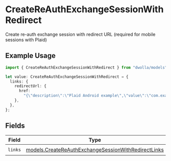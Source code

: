 # CreateReAuthExchangeSessionWithRedirect

Create re-auth exchange session with redirect URL (required for mobile sessions with Plaid)

## Example Usage

```typescript
import { CreateReAuthExchangeSessionWithRedirect } from "dwolla/models";

let value: CreateReAuthExchangeSessionWithRedirect = {
  links: {
    redirectUrl: {
      href:
        "{\"description\":\"Plaid Android example\",\"value\":\"com.example.app123\"}",
    },
  },
};
```

## Fields

| Field                                                                                                            | Type                                                                                                             | Required                                                                                                         | Description                                                                                                      |
| ---------------------------------------------------------------------------------------------------------------- | ---------------------------------------------------------------------------------------------------------------- | ---------------------------------------------------------------------------------------------------------------- | ---------------------------------------------------------------------------------------------------------------- |
| `links`                                                                                                          | [models.CreateReAuthExchangeSessionWithRedirectLinks](../models/createreauthexchangesessionwithredirectlinks.md) | :heavy_check_mark:                                                                                               | N/A                                                                                                              |